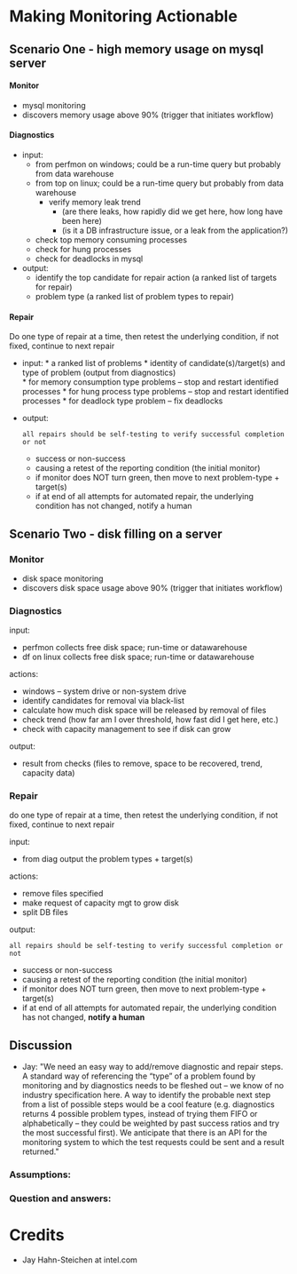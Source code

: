 # Making Monitoring Actionable

## Scenario One - high memory usage on mysql server

#### Monitor
* mysql monitoring
* discovers memory usage above 90%  (trigger that initiates workflow)
#### Diagnostics
* input: 
  * from perfmon on windows;  could be a run-time query but probably from data warehouse
  * from top on linux; could be a run-time query but probably from data warehouse
    * verify memory leak trend 
      * (are there leaks, how rapidly did we get here, how long have been here)
      * (is it a DB infrastructure issue, or a leak from the application?)
  * check top memory consuming processes
  * check for hung processes
  * check for deadlocks in mysql
* output:
  * identify the top candidate for repair action  (a ranked list of targets for repair)
  * problem type (a ranked list of problem types to repair)

#### Repair
  Do one type of repair at a time, then retest the underlying condition, if not fixed, continue to next repair
  
  * input:
		* a ranked list of problems
		* identity of candidate(s)/target(s) and type of problem (output from diagnostics)       
		* for memory consumption type problems – stop and restart identified processes
		* for hung process type problems – stop and restart identified processes
		* for deadlock type problem – fix deadlocks
  * output:
     			
		all repairs should be self-testing to verify successful completion or not        
	* success or non-success
	* causing a retest of the reporting condition (the initial monitor)
	* if monitor does NOT turn green, then move to next problem-type + target(s)
	* if at end of all attempts for automated repair, the underlying condition has not changed, notify a human

## Scenario Two - disk filling on a server
 
 
### Monitor

* disk space monitoring
* discovers disk space usage above 90%  (trigger that initiates workflow)

### Diagnostics
input: 

* perfmon collects free disk space; run-time or datawarehouse
* df on linux collects free disk space; run-time or datawarehouse

actions:

* windows – system drive or non-system drive
* identify candidates for removal via black-list
* calculate how much disk space will be released by removal of files
* check trend (how far am I over threshold, how fast did I get here, etc.)
* check with capacity management to see if disk can grow

output:

* result from checks (files to remove, space to be recovered, trend, capacity data)

### Repair
do one type of repair at a time, then retest the underlying condition, if not fixed, continue to next repair

input:

* from diag output the problem types + target(s)

actions:

* remove files specified
* make request of capacity mgt to grow disk
* split DB files

output:

	all repairs should be self-testing to verify successful completion or not
* success or non-success
* causing a retest of the reporting condition (the initial monitor)
* if monitor does NOT turn green, then move to next problem-type + target(s)
* if at end of all attempts for automated repair, the underlying condition has not changed, **notify a human**

## Discussion

* Jay: "We need an easy way to add/remove diagnostic and repair steps.  A standard way of referencing the “type” of a problem found by monitoring and by diagnostics needs to be fleshed out – we know of no industry specification here.   A way to identify the probable next step from a list of possible steps would be a cool feature (e.g. diagnostics returns 4 possible problem types, instead of trying them FIFO or alphabetically – they could be weighted by past success ratios and try the most successful first).  We anticipate that there is an API for the monitoring system to which the test requests could be sent and a result returned."
 
### Assumptions:

### Question and answers:

# Credits
* Jay Hahn-Steichen at intel.com
